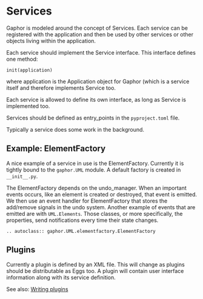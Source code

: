 # Services

Gaphor is modeled around the concept of Services. Each service can be
registered with the application and then be used by other services or
other objects living within the application.

Each service should implement the Service interface. This interface
defines one method:

    init(application)

where application is the Application object for Gaphor (which is a
service itself and therefore implements Service too.

Each service is allowed to define its own interface, as long as Service
is implemented too.

Services should be defined as entry_points in the `pyproject.toml` file.

Typically a service does some work in the background.

## Example: ElementFactory

A nice example of a service in use is the ElementFactory. Currently it is
tightly bound to the `gaphor.UML` module. A default factory is created in
`__init__.py`.

The ElementFactory depends on the undo_manager. When an important events
occurs, like an element is created or destroyed, that event is emitted.
We then use an event handler for ElementFactory that stores the add/remove
signals in the undo system. Another example of events that are emitted are with
`UML.Elements`. Those classes, or more specifically, the properties, send
notifications every time their state changes.

```eval_rst
.. autoclass:: gaphor.UML.elementfactory.ElementFactory
```

## Plugins

Currently a plugin is defined by an XML file. This will change as
plugins should be distributable as Eggs too. A plugin will contain user
interface information along with its service definition.

See also: [Writing plugins](manual/plugins.md)
